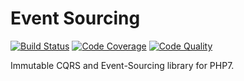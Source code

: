 # Event Sourcing

[![Build Status](https://scrutinizer-ci.com/g/daikon-cqrs/event-sourcing/badges/build.png?b=master)](https://scrutinizer-ci.com/g/daikon-cqrs/event-sourcing/build-status/master)
[![Code Coverage](https://scrutinizer-ci.com/g/daikon-cqrs/event-sourcing/badges/coverage.png?b=master)](https://scrutinizer-ci.com/g/daikon-cqrs/event-sourcing/?branch=master)
[![Code Quality](https://scrutinizer-ci.com/g/daikon-cqrs/event-sourcing/badges/quality-score.png?b=master)](https://scrutinizer-ci.com/g/daikon-cqrs/event-sourcing/?branch=master)

Immutable CQRS and Event-Sourcing library for PHP7.